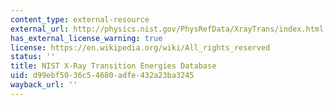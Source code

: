 ```yaml
---
content_type: external-resource
external_url: http://physics.nist.gov/PhysRefData/XrayTrans/index.html
has_external_license_warning: true
license: https://en.wikipedia.org/wiki/All_rights_reserved
status: ''
title: NIST X-Ray Transition Energies Database
uid: d99ebf50-36c5-4680-adfe-432a23ba3245
wayback_url: ''
---
```

